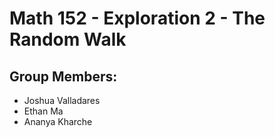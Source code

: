 # Math 152 - Exploration 2 - The Random Walk

## Group Members:
- Joshua Valladares
- Ethan Ma
- Ananya Kharche
